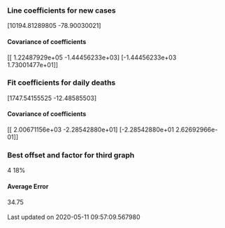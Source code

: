 <h3>Line coefficients for new cases</h3>
[10194.81289805   -78.90030021]
<h4>Covariance of coefficients</h4>
[[ 1.22487929e+05 -1.44456233e+03]
 [-1.44456233e+03  1.73001477e+01]]
<h3>Fit coefficients for daily deaths</h3>
[1747.54155525  -12.48585503]
<h4>Covariance of coefficients</h4>
[[ 2.00671156e+03 -2.28542880e+01]
 [-2.28542880e+01  2.62692966e-01]] <br/>
<h3>Best offset and factor for third graph</h3>
4 18%
<h4>Average Error</h4>
34.75
<br /><br />Last updated on 2020-05-11 09:57:09.567980
